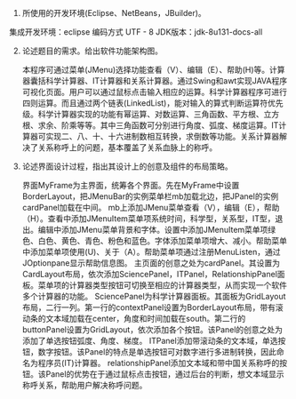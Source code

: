 1. 所使用的开发环境(Eclipse、NetBeans，JBuilder)。

集成开发环境：eclipse
编码方式 UTF - 8
JDK版本：jdk-8u131-docs-all


2. 论述题目的需求。给出软件功能架构图。

    本程序可通过菜单(JMenu)选择功能查看（V）、编辑（E）、帮助(H)等。计算器囊括科学计算器、IT计算器和关系计算器。通过Swing和awt实现JAVA程序可视化页面。用户可以通过鼠标点击输入相应的运算。科学计算器程序可进行四则运算。而且通过两个链表(LinkedList)，能对输入的算式判断运算符优先级。科学计算器实现的功能有幂运算、对数运算、三角函数、平方根、立方根、求余、阶乘等等。其中三角函数可分别进行角度、弧度、梯度运算。IT计算器可实现二、八、十、十六进制数相互转换，求倒数等功能。关系计算器解决了关系称呼上的问题，基本覆盖了关系血脉上的称呼。
    

3. 论述界面设计过程，指出其设计上的创意及组件的布局策略。

    界面MyFrame为主界面，统筹各个界面。先在MyFrame中设置BorderLayout，把JMenuBar的实例菜单栏mb加载北边，把JPanel的实例cardPanel加载在中间。
    mb上添加JMenu菜单查看（V），编辑（E），帮助（H）。查看中添加JMenuItem菜单项系统时间，科学型，关系型，IT型，退出。编辑中添加JMenu菜单背景和字体。设置中添加JMenuItem菜单项绿色、白色、黄色、青色、粉色和蓝色。字体添加菜单项增大、减小。帮助菜单中添加菜单项使用(U)、关于（A）。帮助菜单项通过注册MenuListen，通过JOptionpane显示帮助信息图。
    主页面的创意之处为cardPanel。其设置为CardLayout布局，依次添加SciencePanel，ITPanel，RelationshipPanel面板。菜单项的计算器类型按钮可切换至相应的计算器类型，从而实现一个软件多个计算器的功能。
    SciencePanel为科学计算器面板。其面板为GridLayout布局，二行一列。第一行的contextPanel设置为BorderLayout布局，带有滚动条的文本域加载在center，角度和时间加载在south。第二行的buttonPanel设置为GridLayout，依次添加各个按钮。该Panel的创意之处为添加了单选按钮弧度、角度、梯度。
    ITPanel添加带滚动条的文本域，单选按钮，数字按钮。该Panel的特点是单选按钮可对数字进行多进制转换，因此命名为程序员(IT)计算器。
    relationshipPanel添加文本域和带中国关系称呼的按钮。该Panel的优势在于通过鼠标点击按钮，通过后台的判断，想文本域显示称呼关系，帮助用户解决称呼问题。
   
